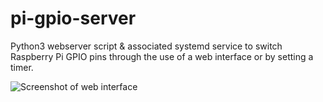 # pi-gpio-server
Python3 webserver script & associated systemd service to switch Raspberry Pi GPIO pins through the use of a web interface or by setting a timer. 

![Screenshot of web interface](https://i.imgur.com/zRtNOGd.png)

